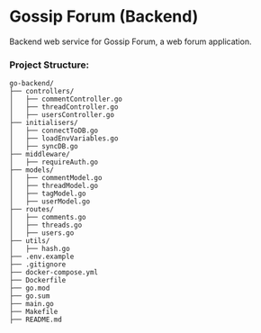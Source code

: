 # Gossip Forum (Backend)

Backend web service for Gossip Forum, a web forum application.

### Project Structure: 
```
go-backend/
├── controllers/
│   ├── commentController.go
│   ├── threadController.go
│   ├── usersController.go
├── initialisers/
│   ├── connectToDB.go
│   ├── loadEnvVariables.go
│   ├── syncDB.go
├── middleware/
│   ├── requireAuth.go
├── models/
│   ├── commentModel.go
│   ├── threadModel.go
│   ├── tagModel.go
│   ├── userModel.go
├── routes/
│   ├── comments.go
│   ├── threads.go
│   ├── users.go
├── utils/
│   ├── hash.go
├── .env.example
├── .gitignore
├── docker-compose.yml
├── Dockerfile
├── go.mod
├── go.sum
├── main.go
├── Makefile
├── README.md
```

